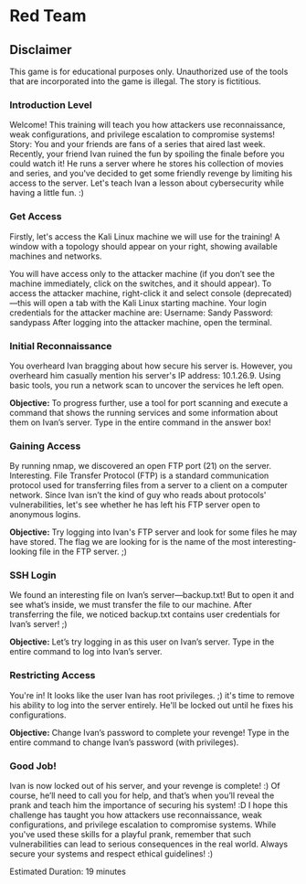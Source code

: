 # Red Team


## Disclaimer

This game is for educational purposes only. Unauthorized use of the tools that are incorporated into the game is illegal. The story is fictitious.

### Introduction Level
Welcome! This training will teach you how attackers use reconnaissance, weak configurations, and privilege escalation to compromise systems!
Story: You and your friends are fans of a series that aired last week. Recently, your friend Ivan ruined the fun by spoiling the finale before you could watch it! He runs a server where he stores his collection of movies and series, and you've decided to get some friendly revenge by limiting his access to the server. Let's teach Ivan a lesson about cybersecurity while having a little fun. :)

### Get Access
Firstly, let's access the Kali Linux machine we will use for the training!
A window with a topology should appear on your right, showing available machines and networks.

You will have access only to the attacker machine (if you don’t see the machine immediately, click on the switches, and it should appear).
To access the attacker machine, right-click it and select console (deprecated)—this will open a tab with the Kali Linux starting machine.
Your login credentials for the attacker machine are:
Username: Sandy
Password: sandypass
After logging into the attacker machine, open the terminal.

### Initial Reconnaissance
You overheard Ivan bragging about how secure his server is. However, you overheard him casually mention his server's IP address: 10.1.26.9. Using basic tools, you run a network scan to uncover the services he left open.

**Objective:** To progress further, use a tool for port scanning and execute a command that shows the running services and some information about them on Ivan’s server. Type in the entire command in the answer box!

### Gaining Access
By running nmap, we discovered an open FTP port (21) on the server. Interesting. File Transfer Protocol (FTP) is a standard communication protocol used for transferring files from a server to a client on a computer network.
Since Ivan isn’t the kind of guy who reads about protocols' vulnerabilities, let's see whether he has left his FTP server open to anonymous logins.

**Objective:** Try logging into Ivan's FTP server and look for some files he may have stored. The flag we are looking for is the name of the most interesting-looking file in the FTP server. ;)


### SSH Login
We found an interesting file on Ivan’s server—backup.txt! But to open it and see what’s inside, we must transfer the file to our machine.
After transferring the file, we noticed backup.txt contains user credentials for Ivan’s server! ;)

**Objective:** Let’s try logging in as this user on Ivan’s server. Type in the entire command to log into Ivan’s server.

### Restricting Access
You're in! It looks like the user Ivan has root privileges. ;) it's time to remove his ability to log into the server entirely. He'll be locked out until he fixes his configurations.

**Objective:** Change Ivan’s password to complete your revenge! Type in the entire command to change Ivan’s password (with privileges).

### Good Job!
Ivan is now locked out of his server, and your revenge is complete! :) Of course, he’ll need to call you for help, and that’s when you’ll reveal the prank and teach him the importance of securing his system! :D
I hope this challenge has taught you how attackers use reconnaissance, weak configurations, and privilege escalation to compromise systems. While you've used these skills for a playful prank, remember that such vulnerabilities can lead to serious consequences in the real world. Always secure your systems and respect ethical guidelines! :)


Estimated Duration: 19 minutes
